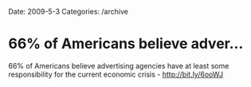 Date: 2009-5-3
Categories: /archive

# 66% of Americans believe adver...

66% of Americans believe advertising agencies have at least some responsibility for the current economic crisis -  <a href="http://bit.ly/6ooWJ" rel="nofollow">http://bit.ly/6ooWJ</a>
